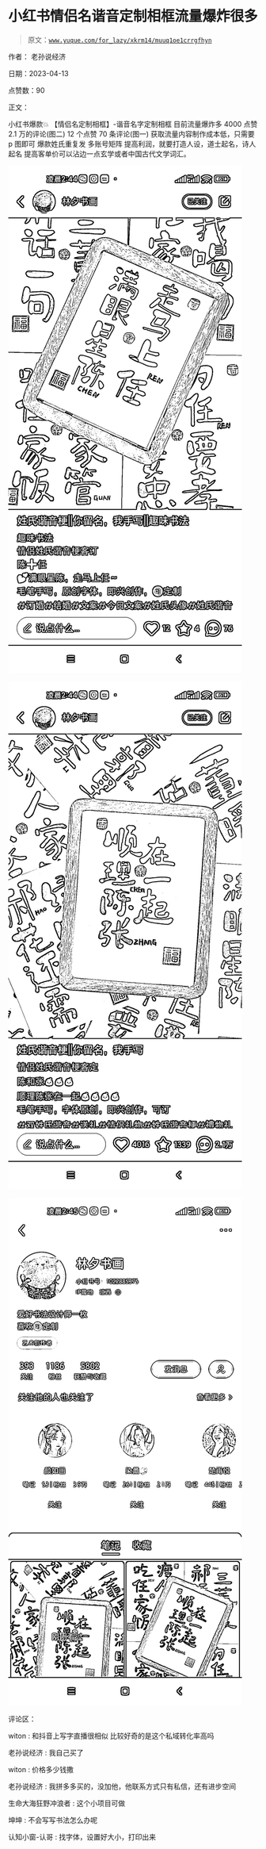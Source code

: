 # 小红书情侣名谐音定制相框流量爆炸很多

> 原文：[`www.yuque.com/for_lazy/xkrm14/muuq1oe1crrgfhyn`](https://www.yuque.com/for_lazy/xkrm14/muuq1oe1crrgfhyn)

作者： 老孙说经济

日期：2023-04-13

点赞数：90

正文：

小红书爆款💥 【情侣名定制相框】-谐音名字定制相框 目前流量爆炸多 4000 点赞 2.1 万的评论(图二) 12 个点赞 70 条评论(图一) 获取流量内容制作成本低，只需要 p 图即可 爆款姓氏重复发 多账号矩阵 提高利润，就要打造人设，道士起名，诗人起名 提高客单价可以沾边一点玄学或者中国古代文学词汇。

![](img/b7566fba7851a42bfb77579bd64c87c4.png)

![](img/cd917fc14cdb2142ad0c2849cf057d6f.png)

![](img/19380b8a4967a30eec5b370ea4bf1516.png)

评论区：

witon : 和抖音上写字直播很相似 比较好奇的是这个私域转化率高吗

老孙说经济 : 我自己买了

witon : 价格多少钱撒

老孙说经济 : 我拼多多买的，没加他，他联系方式只有私信，还有进步空间

生命大海狂野冲浪者 : 这个小项目可做

坤坤 : 不会写写书法怎么办呢

认知小窗-认哥 : 找字体，设置好大小，打印出来


